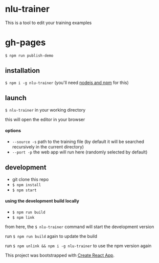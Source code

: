 # nlu-trainer
This is a tool to edit your training examples

# gh-pages
`$ npm run publish-demo`

## installation

`$ npm i -g nlu-trainer` (you'll need [nodejs and npm](https://nodejs.org/) for this)

## launch
`$ nlu-trainer` in your working directory

this will open the editor in your browser

#### options
- `--source -s` path to the training file (by default it will be searched recursively in the current directory)
- `--port -p` the web app will run here (randomly selected by default)

## development

- git clone this repo
- `$ npm install`
- `$ npm start`

#### using the development build locally

- `$ npm run build`
- `$ npm link`

from here, the `$ nlu-trainer` command will start the development version

run `$ npm run build` again to update the build

run `$ npm unlink && npm i -g nlu-trainer` to use the npm version again


This project was bootstrapped with [Create React App](./CRA_README.md).

